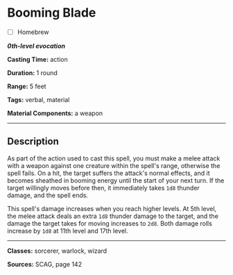 # Booming Blade

- [ ] Homebrew

***0th-level evocation***

**Casting Time:** action

**Duration:** 1 round

**Range:** 5 feet

**Tags:** verbal, material

**Material Components:** a weapon

---

## Description
As part of the action used to cast this spell, you must make a melee attack with a weapon against one creature within the spell's range, otherwise the spell fails. On a hit, the target suffers the attack's normal effects, and it becomes sheathed in booming energy until the start of your next turn. If the target willingly moves before then, it immediately takes `1d8` thunder damage, and the spell ends.

This spell's damage increases when you reach higher levels. At 5th level, the melee attack deals an extra `1d8` thunder damage to the target, and the damage the target takes for moving increases to `2d8`. Both damage rolls increase by `1d8` at 11th level and 17th level.

---

**Classes:** sorcerer, warlock, wizard

**Sources:** SCAG, page 142
